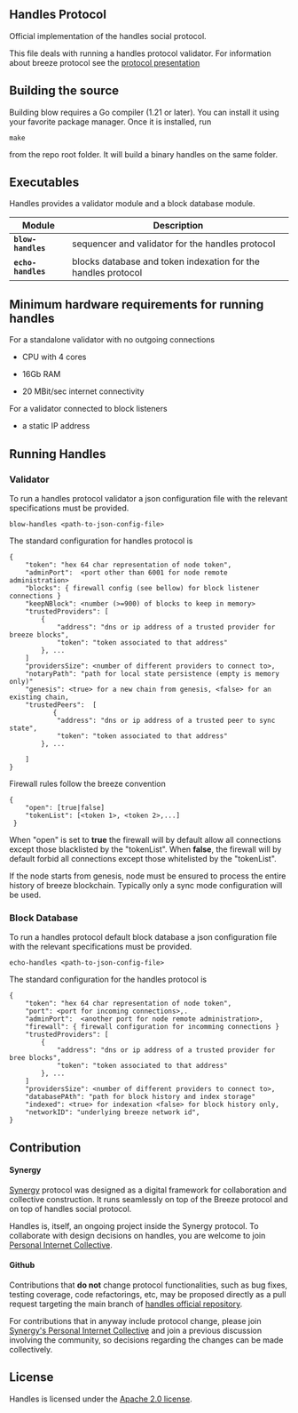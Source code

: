 ## Handles Protocol

Official implementation of the handles social protocol.

This file deals with running a handles protocol validator. For information about breeze protocol see the [protocol presentation](https://github.com/freehandle/handles/blob/main/handles.md)

## Building the source

Building blow requires a Go compiler (1.21 or later). You can install it using your favorite package manager. Once it is installed, run

```
make
```

from the repo root folder. It will build a binary handles on the same folder.

## Executables

Handles provides a validator module and a block database module. 

| Module             | Description                                                                  |
| ------------------ | ---------------------------------------------------------------------------- |
| **`blow-handles`** | sequencer and validator for the handles protocol                             |
| **`echo-handles`** | blocks database and token indexation for the handles protocol                |

## Minimum hardware requirements for running handles

For a standalone validator with no outgoing connections

- CPU with 4 cores

- 16Gb RAM
 
- 20 MBit/sec internet connectivity

For a validator connected to block listeners

- a static IP address

## Running Handles

### Validator

To run a handles protocol validator a json configuration file with the relevant specifications must be provided.

```
blow-handles <path-to-json-config-file>
```

The standard configuration for handles protocol is 

```
{
	"token": "hex 64 char representation of node token",
	"adminPort":  <port other than 6001 for node remote administration>
	"blocks": { firewall config (see bellow) for block listener connections }
	"keepNBlock": <number (>=900) of blocks to keep in memory>
	"trustedProviders": [
        {
            "address": "dns or ip address of a trusted provider for breeze blocks",
            "token": "token associated to that address"
        }, ...
    ]
	"providersSize": <number of different providers to connect to>,
	"notaryPath": "path for local state persistence (empty is memory only)"
	"genesis": <true> for a new chain from genesis, <false> for an existing chain,
	"trustedPeers":  [
           {
            "address": "dns or ip address of a trusted peer to sync state",
            "token": "token associated to that address"
        }, ...

    ]
}
```

Firewall rules follow the breeze convention 

```
{
    "open": [true|false]
    "tokenList": [<token 1>, <token 2>,...] 
 }
```

When "open" is set to __true__ the firewall will by default allow all connections except those blacklisted by the "tokenList". When __false__, the firewall will by default forbid all connections except those whitelisted by the "tokenList". 

If the node starts from genesis, node must be ensured to process the entire history of breeze blockchain. Typically only a sync mode configuration will be used. 

### Block Database

To run a handles protocol default block database a json configuration file with the relevant specifications must be provided.

```
echo-handles <path-to-json-config-file>
```

The standard configuration for the handles protocol is 

```
{
	"token": "hex 64 char representation of node token",
	"port": <port for incoming connections>,.
    "adminPort":  <another port for node remote administration>,
	"firewall": { firewall configuration for incomming connections }
	"trustedProviders": [
        {
            "address": "dns or ip address of a trusted provider for bree blocks",
            "token": "token associated to that address"
        }, ...
    ]
	"providersSize": <number of different providers to connect to>,
	"databasePAth": "path for block history and index storage"
	"indexed": <true> for indexation <false> for block history only,
    "networkID": "underlying breeze network id",
}
```

## Contribution

#### Synergy

[Synergy](https://github.com/freehandle/synergy) protocol was designed as a digital framework for collaboration and collective construction. It runs seamlessly on top of the Breeze protocol and on top of handles social protocol.  

Handles is, itself, an ongoing project inside the Synergy protocol. To collaborate with design decisions on handles, you are welcome to join [Personal Internet Collective](https://freehandle.org/synergy/collective/personal_internet). 

#### Github

Contributions that **do not** change protocol functionalities, such as bug fixes, testing coverage, code refactorings, etc, may be proposed directly as a pull request targeting the main branch of [handles official repository](). 

For contributions that in anyway include protocol change, please join [Synergy's Personal Internet Collective]() and join a previous discussion involving the community, so decisions regarding the changes can be made collectively. 

## License

Handles is licensed under the [Apache 2.0 license](https://www.apache.org/licenses/LICENSE-2.0.txt). 

